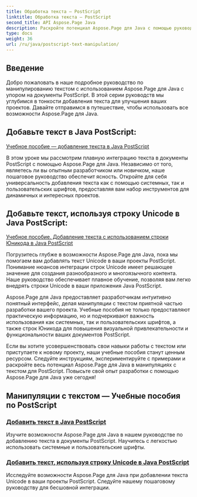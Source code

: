 ```yaml
---
title: Обработка текста — PostScript
linktitle: Обработка текста — PostScript
second_title: API Aspose.Page Java
description: Раскройте потенциал Aspose.Page для Java с помощью руководств по PostScript. Добавляйте текст, включая строки Unicode, чтобы улучшить свои проекты без особых усилий.
type: docs
weight: 36
url: /ru/java/postscript-text-manipulation/
---
```


## Введение

Добро пожаловать в наше подробное руководство по манипулированию текстом с использованием Aspose.Page для Java с упором на документы PostScript. В этой серии руководств мы углубимся в тонкости добавления текста для улучшения ваших проектов. Давайте отправимся в путешествие, чтобы использовать все возможности Aspose.Page для Java.

## Добавьте текст в Java PostScript:
[Учебное пособие — добавление текста в Java PostScript](./add-text/)

В этом уроке мы рассмотрим плавную интеграцию текста в документы PostScript с помощью Aspose.Page для Java. Независимо от того, являетесь ли вы опытным разработчиком или новичком, наше пошаговое руководство обеспечит ясность. Откройте для себя универсальность добавления текста как с помощью системных, так и пользовательских шрифтов, предоставляя вам набор инструментов для динамичных и интересных проектов.

## Добавьте текст, используя строку Unicode в Java PostScript:
[Учебное пособие. Добавление текста с использованием строки Юникода в Java PostScript](./add-text-unicode/)

Погрузитесь глубже в возможности Aspose.Page для Java, пока мы помогаем вам добавлять текст Unicode в ваши проекты PostScript. Понимание нюансов интеграции строк Unicode имеет решающее значение для создания разнообразного и многоязычного контента. Наше руководство обеспечивает плавное обучение, позволяя вам легко внедрять строки Unicode в ваши приложения Java PostScript.

Aspose.Page для Java предоставляет разработчикам интуитивно понятный интерфейс, делая манипуляции с текстом приятной частью разработки вашего проекта. Учебные пособия не только предоставляют практическую информацию, но и подчеркивают важность использования как системных, так и пользовательских шрифтов, а также строк Юникода для повышения визуальной привлекательности и функциональности ваших документов PostScript.

Если вы хотите усовершенствовать свои навыки работы с текстом или приступаете к новому проекту, наши учебные пособия станут ценным ресурсом. Следуйте инструкциям, экспериментируйте с примерами и раскройте весь потенциал Aspose.Page для Java в манипуляциях с текстом для PostScript. Повысьте свой опыт разработки с помощью Aspose.Page для Java уже сегодня!
## Манипуляции с текстом — Учебные пособия по PostScript
### [Добавить текст в Java PostScript](./add-text/)
Изучите возможности Aspose.Page для Java в нашем руководстве по добавлению текста в документы PostScript. Научитесь с легкостью использовать системные и пользовательские шрифты.
### [Добавить текст, используя строку Unicode в Java PostScript](./add-text-unicode/)
Исследуйте возможности Aspose.Page для Java при добавлении текста Unicode в ваши проекты PostScript. Следуйте нашему пошаговому руководству для бесшовной интеграции.